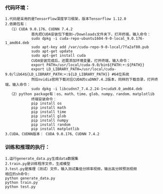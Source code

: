 ### 代码环境：
    1.代码是采用的是TensorFlow深度学习框架，版本Tensorflow 1.12.0
    2.依赖包有：
      （1）CUDA 9.0.176、CUDNN 7.4.2
                首先把CUDA安装包下载到~/Downloads文件夹下，打开终端，输入命令：
                sudo dpkg -i cuda-repo-ubuntu1604-9-0-local_9.0.176-1_amd64.deb
                sudo apt-key add /var/cuda-repo-9-0-local/7fa2af80.pub
                sudo apt-get update
                sudo apt-get install cuda
                CUDA安装完成后，还需添加环境变量，打开终端，输入命令：
                export PATH=/usr/local/cuda-9.0/bin${PATH:+:${PATH}}
                export LD_LIBRARY_PATH=/usr/local/cuda-9.0/lib64${LD_LIBRARY_PATH:+:${LD_LIBRARY_PATH}} #64位系统
                然后nvidia官网下载对应CUDA的cuDNN7.4.2版本，同样的下载目录，打开终端，输入命令：
                sudo dpkg -i libcudnn7_7.4.2.24-1+cuda9.0_amd64.deb
      （2）python package有：os、math、time、glob、numpy、random、matplotlib
                终端安装命令：
                pip install os
                pip install math
                pip install time
                pip install glob
                pip install numpy
                pip install random
                pip install matplotlib
    3.CUDA、CUDNN版本： CUDA 9.0.176、CUDNN 7.4.2   

### 训练和推理的执行：
    1.运行generate_data.py生成data数据集
    2.train.py是训练程序文件，生成模型
    3.test.py是推理（测试）文件，输入测试集低分辨率视频，输出高分辨预测视频
    相应的sh命令: 
    python generate_data.py
    python train.py
    python test.py

​    
